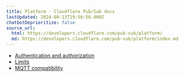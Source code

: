 ```yaml
---
title: Platform · Cloudflare Pub/Sub docs
lastUpdated: 2024-08-13T19:56:56.000Z
chatbotDeprioritize: false
source_url:
  html: https://developers.cloudflare.com/pub-sub/platform/
  md: https://developers.cloudflare.com/pub-sub/platform/index.md
---
```


* [Authentication and authorization](https://developers.cloudflare.com/pub-sub/platform/authentication-authorization/)
* [Limits](https://developers.cloudflare.com/pub-sub/platform/limits/)
* [MQTT compatibility](https://developers.cloudflare.com/pub-sub/platform/mqtt-compatibility/)
